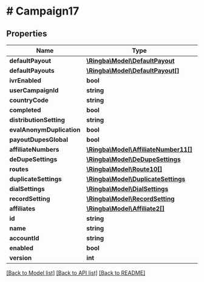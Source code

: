# # Campaign17

## Properties

Name | Type | Description | Notes
------------ | ------------- | ------------- | -------------
**defaultPayout** | [**\Ringba\Model\DefaultPayout**](DefaultPayout.md) |  |
**defaultPayouts** | [**\Ringba\Model\DefaultPayout[]**](DefaultPayout.md) |  |
**ivrEnabled** | **bool** |  |
**userCampaignId** | **string** |  |
**countryCode** | **string** |  |
**completed** | **bool** |  |
**distributionSetting** | **string** |  |
**evalAnonymDuplication** | **bool** |  |
**payoutDupesGlobal** | **bool** |  |
**affiliateNumbers** | [**\Ringba\Model\AffiliateNumber11[]**](AffiliateNumber11.md) |  |
**deDupeSettings** | [**\Ringba\Model\DeDupeSettings**](DeDupeSettings.md) |  |
**routes** | [**\Ringba\Model\Route10[]**](Route10.md) |  |
**duplicateSettings** | [**\Ringba\Model\DuplicateSettings**](DuplicateSettings.md) |  |
**dialSettings** | [**\Ringba\Model\DialSettings**](DialSettings.md) |  |
**recordSetting** | [**\Ringba\Model\RecordSetting**](RecordSetting.md) |  |
**affiliates** | [**\Ringba\Model\Affiliate2[]**](Affiliate2.md) |  |
**id** | **string** |  |
**name** | **string** |  |
**accountId** | **string** |  |
**enabled** | **bool** |  |
**version** | **int** |  |

[[Back to Model list]](../../README.md#models) [[Back to API list]](../../README.md#endpoints) [[Back to README]](../../README.md)
